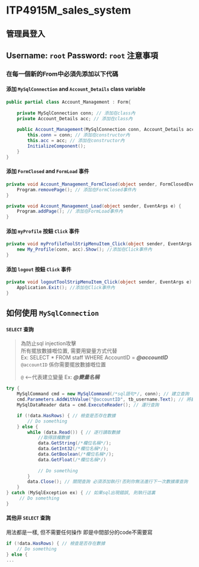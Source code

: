 ITP4915M_sales_system
===
管理員登入
---
Username: `root` Password: `root`
注意事項
---
### 在每一個新的From中必須先添加以下代碼
#### 添加 `MySqlConnection` and `Account_Details` class variable
```c#
public partial class Account_Management : Form{
        
    private MySqlConnection conn; // 添加在class內
    private Account_Details acc; // 添加在class內
        
    public Account_Management(MySqlConnection conn, Account_Details acc){ // (MySqlConnection conn, Account_Details acc)添加在constructor傳入變量內
        this.conn = conn; // 添加在constructor內
        this.acc = acc; // 添加在constructor內
        InitializeComponent();
    }
}
```
#### 添加 `FormClosed` and `FormLoad` 事件
```c#
private void Account_Management_FormClosed(object sender, FormClosedEventArgs e) {
    Program.removePage(); // 添加在FormClosed事件內
}

private void Account_Management_Load(object sender, EventArgs e) {
    Program.addPage(); // 添加在FormLoad事件內
}
```
#### 添加 `myProfile` 按鈕 `Click` 事件
```c#
private void myProfileToolStripMenuItem_Click(object sender, EventArgs e) {
    new My_Profile(conn, acc).Show(); //添加在Click事件內
}
```
#### 添加 `logout` 按鈕 `Click` 事件
```c#
private void logoutToolStripMenuItem_Click(object sender, EventArgs e) {
    Application.Exit(); //添加在Click事件內
}
```
如何使用 `MySqlConnection`
---
#### `SELECT` 查詢
> 為防止sql injection攻擊<br>
> 所有擺放數據嘅位置, 需要用變量方式代替<br>
> Ex: SELECT * FROM staff WHERE AccountID = ***@accountID***<br>
> `@accountID` 係你需要擺放數據嘅位置<br>
> 
> `@` <--代表建立變量 Ex: ***@變量名稱***

```c#
try {
    MySqlCommand cmd = new MySqlCommand(/*sql語句*/, conn); // 建立查詢 
    cmd.Parameters.AddWithValue("@accountID", tb_username.Text); // 將數據放入變量
    MySqlDataReader data = cmd.ExecuteReader(); // 運行查詢

    if (!data.HasRows) { // 檢查是否存在數據
        // Do something 
    } else {
        while (data.Read()) { // 逐行讀取數據
            //取得該欄數據
            data.GetString(/*欄位名稱*/); 
            data.GetInt32(/*欄位名稱*/);
            data.GetBoolean(/*欄位名稱*/);
            data.GetFloat(/*欄位名稱*/)
                        
            // Do something
        }
        data.Close(); // 關閉查詢 必須添加執行!否則你無法進行下一次數據庫查詢
    }
} catch (MySqlException ex) { // 如果sql出現錯誤, 則執行這裏
     // Do something 
}
```
#### 其他非 `SELECT` 查詢
用法都是一樣, 但不需要任何操作
即是中間部分的code不需要寫
```C#
if (!data.HasRows) { // 檢查是否存在數據
    // Do something 
} else {
...
```
